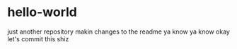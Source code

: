 # hello-world
just another repository
makin changes to the readme ya know ya know
okay let's commit this shiz
